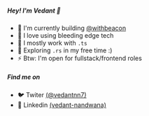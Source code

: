 ##### Hey! I'm Vedant 👋
- 🚀 I'm currently building <a href="https://github.com/withbeacon/beacon">@withbeacon</a>
- 🌠 I love using bleeding edge tech 
- 🚅 I mostly work with `.ts`
- 🦀 Exploring `.rs` in my free time :)
- ⚡ Btw: I'm open for fullstack/frontend roles

##### Find me on 
- 🐦 Twiter [(@vedantnn7)](https://twitter.com/vedantnn7)
- 💼 Linkedin [(vedant-nandwana)](https://www.linkedin.com/in/vedant-nandwana/)
